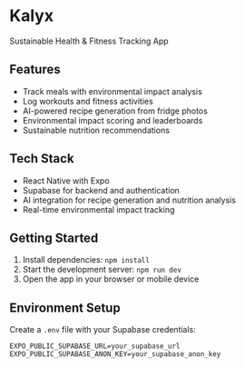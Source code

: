 # Kalyx

Sustainable Health & Fitness Tracking App

## Features

- Track meals with environmental impact analysis
- Log workouts and fitness activities
- AI-powered recipe generation from fridge photos
- Environmental impact scoring and leaderboards
- Sustainable nutrition recommendations

## Tech Stack

- React Native with Expo
- Supabase for backend and authentication
- AI integration for recipe generation and nutrition analysis
- Real-time environmental impact tracking

## Getting Started

1. Install dependencies: `npm install`
2. Start the development server: `npm run dev`
3. Open the app in your browser or mobile device

## Environment Setup

Create a `.env` file with your Supabase credentials:

```
EXPO_PUBLIC_SUPABASE_URL=your_supabase_url
EXPO_PUBLIC_SUPABASE_ANON_KEY=your_supabase_anon_key
```